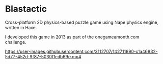 # Blastactic
Cross-platform 2D physics-based puzzle game using Nape physics engine, written in Haxe.

I developed this game in 2013 as part of the onegameamonth.com challenge.

https://user-images.githubusercontent.com/3112707/142711890-c1a46832-5d77-452d-9f87-5030f1edb69e.mp4
